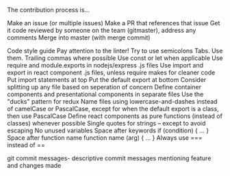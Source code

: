 The contribution process is...

Make an issue (or multiple issues)
Make a PR that references that issue
Get it code reviewed by someone on the team (gitmaster), address any comments
Merge into master (with merge commit)

Code style guide
Pay attention to the linter!
Try to use semicolons
Tabs. Use them.
Trailing commas where possible
Use const or let when applicable
Use require and module.exports in nodejs/express .js files
Use import and export in react component .js files, unless require makes for cleaner code
Put import statements at top
Put the default export at bottom
Consider splitting up any file based on seperation of concern
Define container components and presentational components in separate files
Use the "ducks" pattern for redux
Name files using lowercase-and-dashes instead of camelCase or PascalCase, except for when the default export is a class, then use PascalCase
Define react components as pure functions (instead of classes) whenever possible
Single quotes for strings – except to avoid escaping
No unused variables
Space after keywords if (condition) { ... }
Space after function name function name (arg) { ... }
Always use === instead of ==

git commit messages- descriptive commit messages mentioning feature and changes made
